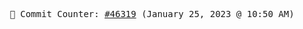 <p align="center">
    <samp>
        📮 Commit Counter: <a href="https://github.com/Javascript-void0/Javascript-void0/commits/main">#46319</a> (January 25, 2023 @ 10:50 AM)
    </samp>
</p>